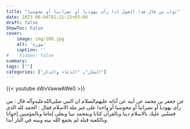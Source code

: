 ```yaml
---
title: "ثواب من قال هذا القول إذا رأى يهوديا أو نصرانيا أو مجوسيا"
date: 2023-06-04T01:21:13+03:00
draft: false
ShowToc: False
cover:
    image: img/108.jpg
    alt: 'صورة'
    caption: ''
#    hidden: false
summary: 
tags: [""]
categories: ["الشكر", "الدعاء والذكر"]
---
```

{{< youtube sWvVawwAWe0 >}}  
 <br>
عن جعفر بن محمد عن أبيه عن آبائه عليهم‌السلام ان
النبي صلى‌الله‌عليه‌وآله قال : من رأى يهوديا أو نصرانيا أو مجوسيا أو واحدا على
غير ملة الاسلام فقال : الحمد لله الذي فضلني عليك بالاسلام دينا وبالقرآن
كتابا وبمحمد نبيا وبعلي إماما وبالمؤمنين إخوانا وبالكعبة قبلة لم يجمع
الله بينه وبينه في النار أبدا.

